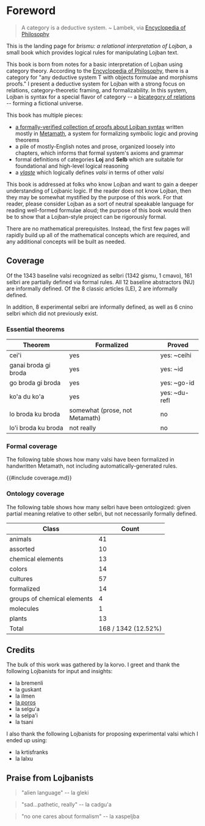 # Foreword

> A category is a deductive system. ~ Lambek, via [Encyclopedia of
> Philosophy](https://plato.stanford.edu/entries/category-theory/)

This is the landing page for *brismu: a relational interpretation of Lojban*, a
small book which provides logical rules for manipulating Lojban text.

This book is born from notes for a basic interpretation of Lojban using
category theory. According to the [Encyclopedia of
Philosophy](https://plato.stanford.edu/entries/category-theory/), there is a
category for "any deductive system T with objects formulae and morphisms
proofs." I present a deductive system for Lojban with a strong focus on
relations, category-theoretic framing, and formalizability. In this system,
Lojban is syntax for a special flavor of category -- a [bicategory of
relations](https://ncatlab.org/nlab/show/bicategory+of+relations) -- forming a
fictional universe.

This book has multiple pieces:

* [a formally-verified collection of proofs about Lojban syntax](mmtheorems.html)
  written mostly in [Metamath](https://us.metamath.org/), a system for
  formalizing symbolic logic and proving theorems
* a pile of mostly-English notes and prose, organized loosely into chapters,
  which informs that formal system's axioms and grammar
* formal definitions of categories **Loj** and **Selb** which are suitable for
  foundational and high-level logical reasoning
* a [*vlaste*](vlaste.md) which logically defines *valsi* in terms of other
  *valsi*

This book is addressed at folks who know Lojban and want to gain a deeper
understanding of Lojbanic logic. If the reader does not know Lojban, then they
may be somewhat mystified by the purpose of this work. For that reader, please
consider Lojban as a sort of neutral speakable language for reading well-formed
formulae aloud; the purpose of this book would then be to show that a
Lojban-style project can be rigorously formal.

There are no mathematical prerequisites. Instead, the first few pages will
rapidly build up all of the mathematical concepts which are required, and any
additional concepts will be built as needed.

## Coverage

Of the 1343 baseline valsi recognized as selbri (1342 gismu, 1 cmavo), 161
selbri are partially defined via formal rules. All 12 baseline abstractors (NU)
are informally defined. Of the 8 classic articles (LE), 2 are informally defined.

In addition, 8 experimental selbri are informally defined, as well as 6 cnino
selbri which did not previously exist.

### Essential theorems

Theorem | Formalized | Proved
---|---|---
cei'i | yes | yes: ~ceihi
ganai broda gi broda | yes | yes: ~id
go broda gi broda | yes | yes: ~go-id
ko'a du ko'a | yes | yes: ~du-refl
lo broda ku broda | somewhat (prose, not Metamath) | no
lo'i broda ku broda | not really | no

### Formal coverage

The following table shows how many valsi have been formalized in handwritten
Metamath, not including automatically-generated rules.

{{#include coverage.md}}

### Ontology coverage

The following table shows how many selbri have been ontologized: given partial
meaning relative to other selbri, but not necessarily formally defined.

Class | Count
---|---
animals | 41
assorted | 10
chemical elements | 13
colors | 14
cultures | 57
formalized | 14
groups of chemical elements | 4
molecules | 1
plants | 13
Total | 168 / 1342 (12.52%)

## Credits

The bulk of this work was gathered by la korvo. I greet and thank the following
Lojbanists for input and insights:

* la bremenli
* la guskant
* la ilmen
* [la poros](https://pcy.ulyssis.be/)
* la selgu'a
* la selpa'i
* la tsani

I also thank the following Lojbanists for proposing experimental valsi which I
ended up using:

* la krtisfranks
* la lalxu

## Praise from Lojbanists

> "alien language" -- la gleki

> "sad...pathetic, really" -- la cadgu'a

> "no one cares about formalism" -- la xaspeljba
